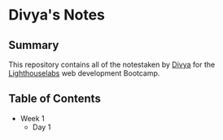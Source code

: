 # Divya's Notes
## Summary 

This repository contains all of the notestaken by [Divya](https://github.com/DivyaJagadish) for the [Lighthouselabs](https://www.lighthouselabs.ca/) web development Bootcamp.

## Table of Contents 
* Week 1 
   * Day 1
